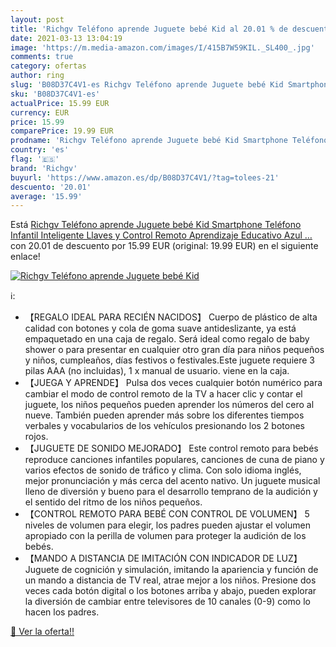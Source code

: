 ```yaml
---
layout: post
title: 'Richgv Teléfono aprende Juguete bebé Kid al 20.01 % de descuento'
date: 2021-03-13 13:04:19
image: 'https://m.media-amazon.com/images/I/415B7W59KIL._SL400_.jpg'
comments: true
category: ofertas
author: ring
slug: 'B08D37C4V1-es Richgv Teléfono aprende Juguete bebé Kid Smartphone...'
sku: 'B08D37C4V1-es'
actualPrice: 15.99 EUR
currency: EUR
price: 15.99
comparePrice: 19.99 EUR
prodname: 'Richgv Teléfono aprende Juguete bebé Kid Smartphone Teléfono Infantil Inteligente Llaves y Control Remoto  Aprendizaje Educativo  Azul …'
country: 'es'
flag: '🇪🇸'
brand: 'Richgv'
buyurl: 'https://www.amazon.es/dp/B08D37C4V1/?tag=tolees-21'
descuento: '20.01'
average: '15.99'
---
```


Está [Richgv Teléfono aprende Juguete bebé Kid Smartphone Teléfono Infantil Inteligente Llaves y Control Remoto  Aprendizaje Educativo  Azul …](https://www.amazon.es/dp/B08D37C4V1/?tag=tolees-21) con 20.01 de descuento por 15.99 EUR (original: 19.99 EUR) en el siguiente enlace!

[![Richgv Teléfono aprende Juguete bebé Kid](https://m.media-amazon.com/images/I/415B7W59KIL._SL400_.jpg)](https://www.amazon.es/dp/B08D37C4V1/?tag=tolees-21)

ℹ️:

- 【REGALO IDEAL PARA RECIÉN NACIDOS】 Cuerpo de plástico de alta calidad con botones y cola de goma suave antideslizante, ya está empaquetado en una caja de regalo. Será ideal como regalo de baby shower o para presentar en cualquier otro gran día para niños pequeños y niños, cumpleaños, días festivos o festivales.Este juguete requiere 3 pilas AAA (no incluidas), 1 x manual de usuario. viene en la caja.
- 【JUEGA Y APRENDE】 Pulsa dos veces cualquier botón numérico para cambiar el modo de control remoto de la TV a hacer clic y contar el juguete, los niños pequeños pueden aprender los números del cero al nueve. También pueden aprender más sobre los diferentes tiempos verbales y vocabularios de los vehículos presionando los 2 botones rojos.
- 【JUGUETE DE SONIDO MEJORADO】 Este control remoto para bebés reproduce canciones infantiles populares, canciones de cuna de piano y varios efectos de sonido de tráfico y clima. Con solo idioma inglés, mejor pronunciación y más cerca del acento nativo. Un juguete musical lleno de diversión y bueno para el desarrollo temprano de la audición y el sentido del ritmo de los niños pequeños.
- 【CONTROL REMOTO PARA BEBÉ CON CONTROL DE VOLUMEN】 5 niveles de volumen para elegir, los padres pueden ajustar el volumen apropiado con la perilla de volumen para proteger la audición de los bebés.
- 【MANDO A DISTANCIA DE IMITACIÓN CON INDICADOR DE LUZ】 Juguete de cognición y simulación, imitando la apariencia y función de un mando a distancia de TV real, atrae mejor a los niños. Presione dos veces cada botón digital o los botones arriba y abajo, pueden explorar la diversión de cambiar entre televisores de 10 canales (0-9) como lo hacen los padres.

[🛒 Ver la oferta!!](https://www.amazon.es/dp/B08D37C4V1/?tag=tolees-21)
